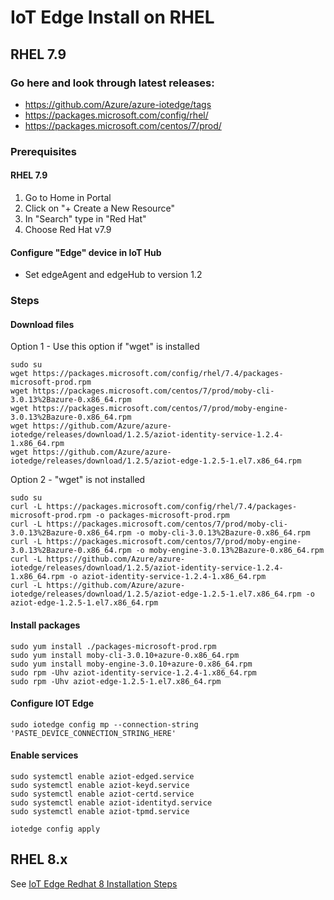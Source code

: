 # IoT Edge Install on RHEL

## RHEL 7.9
### Go here and look through latest releases: 
- https://github.com/Azure/azure-iotedge/tags
- https://packages.microsoft.com/config/rhel/
- https://packages.microsoft.com/centos/7/prod/

### Prerequisites
#### RHEL 7.9
1. Go to Home in Portal
2. Click on "+ Create a New Resource"
3. In "Search" type in "Red Hat"
4. Choose Red Hat v7.9

#### Configure "Edge" device in IoT Hub
- Set edgeAgent and edgeHub to version 1.2

### Steps
#### Download files

Option 1 - Use this option if "wget" is installed

```
sudo su
wget https://packages.microsoft.com/config/rhel/7.4/packages-microsoft-prod.rpm
wget https://packages.microsoft.com/centos/7/prod/moby-cli-3.0.13%2Bazure-0.x86_64.rpm
wget https://packages.microsoft.com/centos/7/prod/moby-engine-3.0.13%2Bazure-0.x86_64.rpm
wget https://github.com/Azure/azure-iotedge/releases/download/1.2.5/aziot-identity-service-1.2.4-1.x86_64.rpm
wget https://github.com/Azure/azure-iotedge/releases/download/1.2.5/aziot-edge-1.2.5-1.el7.x86_64.rpm
```

Option 2 - "wget" is not installed

```
sudo su
curl -L https://packages.microsoft.com/config/rhel/7.4/packages-microsoft-prod.rpm -o packages-microsoft-prod.rpm
curl -L https://packages.microsoft.com/centos/7/prod/moby-cli-3.0.13%2Bazure-0.x86_64.rpm -o moby-cli-3.0.13%2Bazure-0.x86_64.rpm
curl -L https://packages.microsoft.com/centos/7/prod/moby-engine-3.0.13%2Bazure-0.x86_64.rpm -o moby-engine-3.0.13%2Bazure-0.x86_64.rpm
curl -L https://github.com/Azure/azure-iotedge/releases/download/1.2.5/aziot-identity-service-1.2.4-1.x86_64.rpm -o aziot-identity-service-1.2.4-1.x86_64.rpm
curl -L https://github.com/Azure/azure-iotedge/releases/download/1.2.5/aziot-edge-1.2.5-1.el7.x86_64.rpm -o aziot-edge-1.2.5-1.el7.x86_64.rpm
```
#### Install packages

```
sudo yum install ./packages-microsoft-prod.rpm
sudo yum install moby-cli-3.0.10+azure-0.x86_64.rpm
sudo yum install moby-engine-3.0.10+azure-0.x86_64.rpm
sudo rpm -Uhv aziot-identity-service-1.2.4-1.x86_64.rpm
sudo rpm -Uhv aziot-edge-1.2.5-1.el7.x86_64.rpm
```

#### Configure IOT Edge
```
sudo iotedge config mp --connection-string 'PASTE_DEVICE_CONNECTION_STRING_HERE'
```
#### Enable services
```
sudo systemctl enable aziot-edged.service
sudo systemctl enable aziot-keyd.service
sudo systemctl enable aziot-certd.service
sudo systemctl enable aziot-identityd.service
sudo systemctl enable aziot-tpmd.service

iotedge config apply
```

## RHEL 8.x
See [IoT Edge Redhat 8 Installation Steps](https://github.com/ms-vincent/IoT-Edge-Redhat-8-Installation-Steps)

